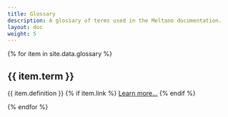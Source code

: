 ```yaml
---
title: Glossary
description: A glossary of terms used in the Meltano documentation.
layout: doc
weight: 5
---
```


{% for item in site.data.glossary %}

<h2 id=#{{ item.shorthand }}>{{ item.term }}</h2>

<p>{{ item.definition }}
{% if item.link %}
<a href="{{ item.link }}">Learn more...</a>
{% endif %}
</p>

{% endfor %}
